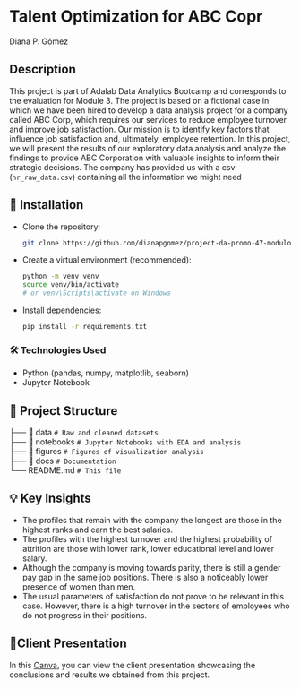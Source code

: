 # Talent Optimization for ABC Copr

Diana P. Gómez

## **Description**

This project is part of Adalab Data Analytics Bootcamp and corresponds to the evaluation for Module 3. 
The project is based on a fictional case in which we have been hired to develop a data analysis project for a company called ABC Corp, which requires our services to reduce employee turnover and improve job satisfaction. Our mission is to identify key factors that influence job satisfaction and, ultimately, employee retention. In this project, we will present the results of our exploratory data analysis and analyze the findings to provide ABC Corporation with valuable insights to inform their strategic decisions.
The company has provided us with a csv (`hr_raw_data.csv`) containing all the information we might need

## **🚀 Installation**

* Clone the repository:

    ````bash
    git clone https://github.com/dianapgomez/project-da-promo-47-modulo-3-dianapgomez.git
    ````

* Create a virtual environment (recommended):

    ````bash
    python -m venv venv
    source venv/bin/activate 
    # or venv\Scripts\activate on Windows
    
* Install dependencies:

    ````bash
    pip install -r requirements.txt
    ````

### **🛠 Technologies Used**

- Python (pandas, numpy, matplotlib, seaborn)
- Jupyter Notebook

## **📂 Project Structure**


├── 📁 data         `# Raw and cleaned datasets`\
├── 📁 notebooks    `# Jupyter Notebooks with EDA and analysis`\
├── 📁 figures      `# Figures of visualization analysis`\
├── 📁 docs         `# Documentation`\
└── README.md       `# This file`


## **💡 Key Insights**  


- The profiles that remain with the company the longest are those in the highest ranks and earn the best salaries.
- The profiles with the highest turnover and the highest probability of attrition are those with lower rank, lower educational level and lower salary.
- Although the company is moving towards parity, there is still a gender pay gap in the same job positions. There is also a noticeably lower presence of women than men.
- The usual parameters of satisfaction do not prove to be relevant in this case. However, there is a high turnover in the sectors of employees who do not progress in their positions.

## **🚀Client Presentation**  

In this [Canva](https://www.canva.com/design/DAGkB2rI2eA/XokSqMFcufRHD_ay6fhM0A/edit?utm_content=DAGkB2rI2eA&utm_campaign=designshare&utm_medium=link2&utm_source=sharebutton), you can view the client presentation showcasing the conclusions and results we obtained from this project. 

